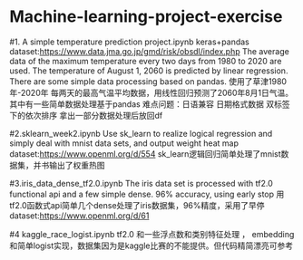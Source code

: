 # Machine-learning-project-exercise

#1. A simple temperature prediction project.ipynb
 keras+pandas  dataset:https://www.data.jma.go.jp/gmd/risk/obsdl/index.php
The average data of the maximum temperature every two days from 1980 to 2020 are used. The temperature of August 1, 2060 is predicted by linear regression. There are some simple data processing based on pandas.
使用了草津1980年-2020年 每两天的最高气温平均数据，用线性回归预测了2060年8月1日气温。其中有一些简单数据处理基于pandas
难点问题：日语兼容 日期格式数据 双标签下的依次排序 拿出一部分数据处理后放回df

#2.sklearn_week2.ipynb
Use sk_learn to realize logical regression and simply deal with mnist data sets, and output weight heat map dataset:https://www.openml.org/d/554
sk_learn逻辑回归简单处理了mnist数据集，并书输出了权重热图

#3.iris_data_dense_tf2.0.ipynb
The iris data set is processed with tf2.0 functional api and a few simple dense.  96% accuracy, using early stop
用tf2.0函数式api简单几个dense处理了iris数据集，96%精度，采用了早停
dataset:https://www.openml.org/d/61

#4 kaggle_race_logist.ipynb
tf2.0 和一些浮点数和类别特征处理 ， embedding和简单logist实现，数据集因为是kaggle比赛的不能提供。但代码精简漂亮可参考
